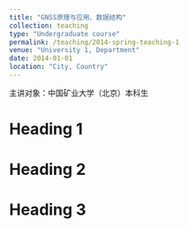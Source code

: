 ```yaml
---
title: "GNSS原理与应用、数据结构"
collection: teaching
type: "Undergraduate course"
permalink: /teaching/2014-spring-teaching-1
venue: "University 1, Department"
date: 2014-01-01
location: "City, Country"
---
```


主讲对象：中国矿业大学（北京）本科生

Heading 1
======

Heading 2
======

Heading 3
======